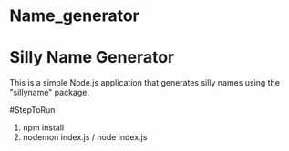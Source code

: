 # Name_generator
# Silly Name Generator

This is a simple Node.js application that generates silly names using the "sillyname" package.

#StepToRun
1. npm install
2. nodemon index.js / node index.js


